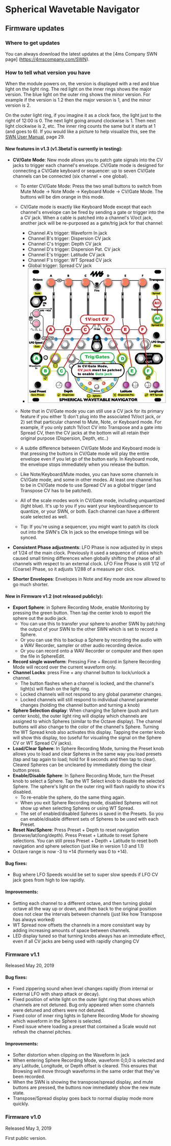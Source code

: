 # Spherical Wavetable Navigator

## Firmware updates

### Where to get updates
You can always download the latest updates at the [4ms Company SWN page] (https://4mscompany.com/SWN).

### How to tell what version you have
When the module powers on, the version is displayed with a red and blue light on the light ring. 
The red light on the inner rings shows the major version.
The blue light on the outer ring shows the minor version. For example if the version is 1.2 then the major version is 1, and the minor version is 2.

On the outer light ring, if you imagine it as a clock face, the light just to the right of 12:00 is 0. The next light going around clockwise is 1. Then next light clockwise is 2, etc. The inner ring counts the same but it starts at 1 (and goes to 6). If you would like a picture to help visualize this, see the [SWN User Manual](https://4mscompany.com/SWN/manual/SWN-manual-1.0.pdf), page 29.



#### New features in v1.3 (v1.3beta1 is currently in testing):

  * __CV/Gate Mode__: New mode allows you to patch gate signals into the CV jacks to trigger each channel's envelope. CV/Gate mode is designed for connecting a CV/Gate keyboard or sequencer: up to seven CV/Gate channels can be connected (six channel + one global).
    * To enter CV/Gate Mode: Press the two small buttons to switch from Mute Mode -> Note Mode -> Keyboard Mode -> CV/Gate Mode. The buttons will be dim orange in this mode.
    * CV/Gate mode is exactly like Keyboard Mode except that each channel's envelope can be fired by sending a gate or trigger into the a CV jack. When a cable is patched into a channel's V/oct jack, another jack will be re-purposed as a gate/trig jack for that channel:
       * Channel A's trigger: Waveform In jack
       * Channel B's trigger: Dispersion CV jack
       * Channel C's trigger: Depth CV jack
       * Channel D's trigger: Dispersion Pat. CV jack
       * Channel E's trigger: Latitude CV jack
       * Channel F's trigger: WT Spread CV jack
       * Global trigger: Spread CV jack
       * ![(CV Gate Mode jacks)](CVGatemode.png)

    * Note that in CV/Gate mode you can still use a CV jack for its primary feature if you either 1) don't plug into the associated 1V/oct jack, or 2) set that particular channel to Mute, Note, or Keyboard mode. For example, if you only patch 1V/oct CV into Transpose and a gate into Spread CV, then the CV jacks at the bottom will all retain their original purpose (Dispersion, Depth, etc..) 
    * A subtle difference between CV/Gate Mode and Keyboard mode is that pressing the buttons in CV/Gate mode will play the entire envelope even if you let go of the button early. In Keyboard mode, the envelope stops immediately when you release the button.
    * Like Note/Keyboard/Mute modes, you can have some channels in CV/Gate mode, and some in other modes. At least one channel has to be in CV/Gate mode to use Spread CV as a global trigger (and Transpose CV has to be patched).
    * All of the scale modes work in CV/Gate mode, including unquantized (light blue). It's up to you if you want your keyboard/sequencer to quantize, or your SWN, or both. Each channel can have a different scale selected as well.
    * Tip: If you're using a sequencer, you might want to patch its clock out into the SWN's Clk In jack so the envelope timings will be synced.

  * __Consistent Phase adjustments__: LFO Phase is now adjusted by in steps of 1/24 of the main clock. Previously it used a sequence of ratios which caused small timing differences when globally shifting the phase of all channels with respect to an external clock. LFO Fine Phase is still 1/12 of (Coarse) Phase, so it adjusts 1/288 of a measure per click.
  * __Shorter Envelopes__: Envelopes in Note and Key mode are now allowed to go much shorter.


#### New in Firmware v1.2 (not released publicly):

  * __Export Sphere__: in Sphere Recording Mode, enable Monitoring by pressing the green button. Then tap the center knob to export the sphere out the audio jack.
     *  You can use this to transfer your sphere to another SWN by patching the output of your SWN to the other SWN which is set to record a Sphere. 
     *  Or you can use this to backup a Sphere by recording the audio with a WAV Recorder, sampler or other audio recording device.
     *  Or you can record onto a WAV Recorder or computer and then open the file in SphereEdit.
  * __Record single waveform__: Pressing Fine + Record in Sphere Recording Mode will record over the current waveform only.
  * __Channel Locks__: press Fine + any channel button to lock/unlock a channel. 
     * The button flashes when a channel is locked, and the channel's light(s) will flash on the light ring.
     * Locked channels will not respond to any global parameter changes.
     * Locked channels will still respond to individual channel parameter changes (holding the channel button and turning a knob)
  * __Sphere Selection display__: When changing the Sphere (push and turn center knob), the outer light ring will display which channels are assigned to which Spheres (similar to the Octave display). The channel buttons will also change to the color of the channel's Sphere. Turning the WT Spread knob also activates this display. Tapping the center knob will show this display, too (useful for visualing the signal on the Sphere CV or WT Spread CV jacks). 
  * __Load/Clear Sphere__: In Sphere Recording Mode, turning the Preset knob allows you to load and clear Spheres in the same way you load presets (tap and tap again to load; hold for 8 seconds and then tap to clear). Cleared Spheres can be uncleared by immediately doing the clear button press.
  * __Enable/Disable Sphere__: In Sphere Recording Mode, turn the Preset knob to select a Sphere. Tap the WT Select knob to disable the selected Sphere. The sphere's light on the outer ring will flash rapidly to show it's disabled. 
     * To re-enable the sphere, do the same thing again.
     * When you exit Sphere Recording mode, disabled Spheres will not show up when selecting Spheres or using WT Spread. 
     * The set of enabled/disabled Spheres is saved in the Presets. So you can enable/disable different sets of Spheres to be used with each Preset. 
  * __Reset Nav/Sphere__: Press Preset + Depth to reset navigation (browse/lat/long/depth). Press Preset + Latitude to reset Sphere selections. You can still press Preset + Depth + Latitude to reset both navigation and sphere selection (just like in version 1.0 and 1.1)
  * Octave range is now -3 to +14 (formerly was 0 to +14).


#### Bug fixes:

  * Bug where LFO Speeds would be set to super slow speeds if LFO CV jack goes from high to low rapidly.
  
   
#### Improvements:

  * Setting each channel to a different octave, and then turning global octave all the way up or down, and then back to the original position does not clear the intervals between channels (just like how Transpose has always worked)
  * WT Spread now offsets the channels in a more consistant way by adding increasing amounts of space between channels.
  * LED display tuned so that turning knobs always has an immediate effect, even if all CV jacks are being used with rapidly changing CV



### Firmware v1.1
Released May 20, 2019

#### Bug fixes:

  * Fixed zippering sound when level changes rapidly (from internal or external LFO with sharp attack or decay).
  * Fixed position of white light on the outer light ring that shows which channels are not detuned. Bug only appeared when some channels were detuned and others were not detuned.
  * Fixed color of inner ring lights in Sphere Recording Mode for showing which waveform in the Sphere is selected. 
  * Fixed issue where loading a preset that contained a Scale would not refresh the channel pitches.
  
   
#### Improvements:

  * Softer distortion when clipping on the Waveform In jack
  * When entering Sphere Recording Mode, waveform 0,0,0 is selected and any Latitude, Longitude, or Depth offset is cleared. This ensures that Browsing will move through waveforms in the same order that they've been recorded.
  * When the SWN is showing the transpose/spread display, and mute buttons are pressed, the buttons now immediately show the new mute state.
  * Transpose/Spread display goes back to normal display mode more quickly.

  
### Firmware v1.0
  
Released May 3, 2019
  
First public version.